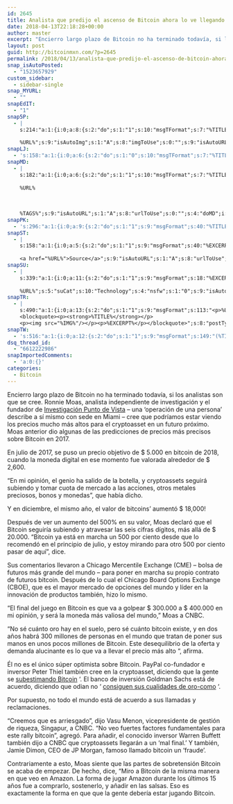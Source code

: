 ```yaml
---
id: 2645
title: Analista que predijo el ascenso de Bitcoin ahora lo ve llegando a $ 300.000 y 400.000
date: 2018-04-13T22:18:28+00:00
author: master
excerpt: "Encierro largo plazo de Bitcoin no ha terminado todavía, si los analistas son que se cree. Ronnie Moas, analista independiente de investigación y el fundador de Investigación Punto de Vista - una 'operación de una persona' describe a sí mismo con sede en Miami - cree que podríamos estar viendo los precios mucho más altos para el cryptoasset en un futuro próximo. Moas anterior dio algunas de las predicciones de precios más precisos sobre Bitcoin en 2017."
layout: post
guid: http://bitcoinmxn.com/?p=2645
permalink: /2018/04/13/analista-que-predijo-el-ascenso-de-bitcoin-ahora-lo-ve-llegando-a-300-000-y-400-000/
snap_isAutoPosted:
  - "1523657929"
custom_sidebar:
  - sidebar-single
snap_MYURL:
  - ""
snapEdIT:
  - "1"
snap5P:
  - |
    s:214:"a:1:{i:0;a:8:{s:2:"do";s:1:"1";s:10:"msgTFormat";s:7:"%TITLE%";s:9:"msgFormat";s:18:"%EXCERPT%
    
    %URL%";s:9:"isAutoImg";s:1:"A";s:8:"imgToUse";s:0:"";s:9:"isAutoURL";s:1:"A";s:8:"urlToUse";s:0:"";s:4:"do5P";i:0;}}";
snapLJ:
  - 's:158:"a:1:{i:0;a:6:{s:2:"do";s:1:"0";s:10:"msgTFormat";s:7:"%TITLE%";s:9:"msgFormat";s:9:"%EXCERPT%";s:9:"isAutoURL";s:1:"A";s:8:"urlToUse";s:0:"";s:4:"doLJ";i:0;}}";'
snapMD:
  - |
    s:182:"a:1:{i:0;a:6:{s:2:"do";s:1:"1";s:10:"msgTFormat";s:7:"%TITLE%";s:9:"msgFormat";s:32:"%EXCERPT%
    
    %URL%
    
    
    
    %TAGS%";s:9:"isAutoURL";s:1:"A";s:8:"urlToUse";s:0:"";s:4:"doMD";i:0;}}";
snapPK:
  - 's:296:"a:1:{i:0;a:9:{s:2:"do";s:1:"1";s:9:"msgFormat";s:40:"%TITLE% - %URL% #bitcoin #mexico #crypto";s:9:"isAutoURL";s:1:"A";s:8:"urlToUse";s:0:"";s:4:"doPK";i:0;s:8:"isPosted";s:1:"1";s:4:"pgID";i:1373861971;s:7:"postURL";s:30:"https://www.plurk.com/p/mpymoj";s:5:"pDate";s:19:"2018-04-13 22:18:32";}}";'
snapST:
  - |
    s:158:"a:1:{i:0;a:5:{s:2:"do";s:1:"1";s:9:"msgFormat";s:40:"%EXCERPT%
    
    <a href="%URL%">Source</a>";s:9:"isAutoURL";s:1:"A";s:8:"urlToUse";s:0:"";s:4:"doST";i:0;}}";
snapSU:
  - |
    s:339:"a:1:{i:0;a:11:{s:2:"do";s:1:"1";s:9:"msgFormat";s:18:"%EXCERPT%
    
    %URL%";s:5:"suCat";s:10:"Technology";s:4:"nsfw";s:1:"0";s:9:"isAutoURL";s:1:"A";s:8:"urlToUse";s:0:"";s:4:"doSU";i:0;s:8:"isPosted";s:1:"1";s:4:"pgID";s:6:"21lvJx";s:7:"postURL";s:45:"http://www.stumbleupon.com/su/21lvJx/comments";s:5:"pDate";s:19:"2018-04-13 22:18:47";}}";
snapTR:
  - |
    s:490:"a:1:{i:0;a:13:{s:2:"do";s:1:"1";s:9:"msgFormat";s:113:"<p>%URL%</p>
    <blockquote><p><strong>%TITLE%</strong></p>
    <p><img src="%IMG%"/></p><p>%EXCERPT%</p></blockquote>";s:8:"postType";s:1:"T";s:10:"msgTFormat";s:7:"%TITLE%";s:9:"isAutoImg";s:1:"A";s:8:"imgToUse";s:0:"";s:9:"isAutoURL";s:1:"A";s:8:"urlToUse";s:0:"";s:4:"doTR";i:0;s:8:"isPosted";s:1:"1";s:4:"pgID";i:172905926628;s:7:"postURL";s:46:"http://bitcoinmxn.tumblr.com/post/172905926628";s:5:"pDate";s:19:"2018-04-13 22:18:49";}}";
snapTW:
  - 's:516:"a:1:{i:0;a:12:{s:2:"do";s:1:"1";s:9:"msgFormat";s:149:"(%TITLE%) - %URL% #bitcoin #criptomonedas #criptomoneda #blockchain #bitcoinMexico #bitcoinpanama #bitcoinvenezuela #ethereum #mexico #cryptocurrency";s:8:"attchImg";s:1:"1";s:9:"isAutoImg";s:1:"A";s:8:"imgToUse";s:0:"";s:9:"isAutoURL";s:1:"A";s:8:"urlToUse";s:0:"";s:4:"doTW";i:0;s:8:"isPosted";s:1:"1";s:4:"pgID";s:18:"984918862377480192";s:7:"postURL";s:57:"https://twitter.com/mxn_bitcoin/status/984918862377480192";s:5:"pDate";s:19:"2018-04-13 22:18:50";}}";'
dsq_thread_id:
  - "6612222986"
snapImportedComments:
  - 'a:0:{}'
categories:
  - Bitcoin
---
```

<div class="m_-7602185640274745200m_8340578522205783120gmail-m_-8239185804424287424gmail-section-inner m_-7602185640274745200m_8340578522205783120gmail-m_-8239185804424287424gmail-sectionLayout--insetColumn">
  <p id="m_-7602185640274745200m_8340578522205783120gmail-m_-8239185804424287424gmail-2c6b" class="m_-7602185640274745200m_8340578522205783120gmail-m_-8239185804424287424gmail-graf m_-7602185640274745200m_8340578522205783120gmail-m_-8239185804424287424gmail-graf--p m_-7602185640274745200m_8340578522205783120gmail-m_-8239185804424287424gmail-graf-after--figure">
    Encierro largo plazo de Bitcoin no ha terminado todavía, si los analistas son que se cree. Ronnie Moas, analista independiente de investigación y el fundador de <a class="m_-7602185640274745200m_8340578522205783120gmail-m_-8239185804424287424gmail-markup--anchor m_-7602185640274745200m_8340578522205783120gmail-m_-8239185804424287424gmail-markup--p-anchor" href="https://www.standpointresearch.com/" target="_blank" rel="noopener" data-saferedirecturl="https://www.google.com/url?hl=en&q=https://www.standpointresearch.com/&source=gmail&ust=1523734508333000&usg=AFQjCNG-nFJkLI98-p4Gso_5xbmbZV6QOQ">Investigación Punto de Vista</a> &#8211; una &#8216;operación de una persona&#8217; describe a sí mismo con sede en Miami &#8211; cree que podríamos estar viendo los precios mucho más altos para el cryptoasset en un futuro próximo. Moas anterior dio algunas de las predicciones de precios más precisos sobre Bitcoin en 2017.
  </p>
  
  <p id="m_-7602185640274745200m_8340578522205783120gmail-m_-8239185804424287424gmail-d63b" class="m_-7602185640274745200m_8340578522205783120gmail-m_-8239185804424287424gmail-graf m_-7602185640274745200m_8340578522205783120gmail-m_-8239185804424287424gmail-graf--p m_-7602185640274745200m_8340578522205783120gmail-m_-8239185804424287424gmail-graf-after--p">
    En julio de 2017, se puso un precio objetivo de $ 5.000 en bitcoin de 2018, cuando la moneda digital en ese momento fue valorada alrededor de $ 2,600.
  </p>
  
  <p id="m_-7602185640274745200m_8340578522205783120gmail-m_-8239185804424287424gmail-facc" class="m_-7602185640274745200m_8340578522205783120gmail-m_-8239185804424287424gmail-graf m_-7602185640274745200m_8340578522205783120gmail-m_-8239185804424287424gmail-graf--p m_-7602185640274745200m_8340578522205783120gmail-m_-8239185804424287424gmail-graf--startsWithDoubleQuote m_-7602185640274745200m_8340578522205783120gmail-m_-8239185804424287424gmail-graf-after--p">
    “En mi opinión, el genio ha salido de la botella, y cryptoassets seguirá subiendo y tomar cuota de mercado a las acciones, otros metales preciosos, bonos y monedas”, que había dicho.
  </p>
  
  <p id="m_-7602185640274745200m_8340578522205783120gmail-m_-8239185804424287424gmail-28d1" class="m_-7602185640274745200m_8340578522205783120gmail-m_-8239185804424287424gmail-graf m_-7602185640274745200m_8340578522205783120gmail-m_-8239185804424287424gmail-graf--p m_-7602185640274745200m_8340578522205783120gmail-m_-8239185804424287424gmail-graf-after--p">
    Y en diciembre, el mismo año, el valor de bitcoins&#8217; aumentó $ 18,000!
  </p>
  
  <p id="m_-7602185640274745200m_8340578522205783120gmail-m_-8239185804424287424gmail-4fd1" class="m_-7602185640274745200m_8340578522205783120gmail-m_-8239185804424287424gmail-graf m_-7602185640274745200m_8340578522205783120gmail-m_-8239185804424287424gmail-graf--p m_-7602185640274745200m_8340578522205783120gmail-m_-8239185804424287424gmail-graf-after--p">
    Después de ver un aumento del 500% en su valor, Moas declaró que el Bitcoin seguiría subiendo y atravesar las seis cifras dígitos, más allá de $ 20.000. “Bitcoin ya está en marcha un 500 por ciento desde que lo recomendó en el principio de julio, y estoy mirando para otro 500 por ciento pasar de aquí”, dice.
  </p>
  
  <p id="m_-7602185640274745200m_8340578522205783120gmail-m_-8239185804424287424gmail-ae6f" class="m_-7602185640274745200m_8340578522205783120gmail-m_-8239185804424287424gmail-graf m_-7602185640274745200m_8340578522205783120gmail-m_-8239185804424287424gmail-graf--p m_-7602185640274745200m_8340578522205783120gmail-m_-8239185804424287424gmail-graf-after--p">
    Sus comentarios llevaron a Chicago Mercentile Exchange (CME) &#8211; bolsa de futuros más grande del mundo &#8211; para poner en marcha su propio contrato de futuros bitcoin. Después de lo cual el Chicago Board Options Exchange (CBOE), que es el mayor mercado de opciones del mundo y líder en la innovación de productos también, hizo lo mismo.
  </p>
  
  <p id="m_-7602185640274745200m_8340578522205783120gmail-m_-8239185804424287424gmail-8235" class="m_-7602185640274745200m_8340578522205783120gmail-m_-8239185804424287424gmail-graf m_-7602185640274745200m_8340578522205783120gmail-m_-8239185804424287424gmail-graf--p m_-7602185640274745200m_8340578522205783120gmail-m_-8239185804424287424gmail-graf--startsWithDoubleQuote m_-7602185640274745200m_8340578522205783120gmail-m_-8239185804424287424gmail-graf-after--p">
    “El final del juego en Bitcoin es que va a golpear $ 300.000 a $ 400.000 en mi opinión, y será la moneda más valiosa del mundo,” Moas a CNBC.
  </p>
  
  <p id="m_-7602185640274745200m_8340578522205783120gmail-m_-8239185804424287424gmail-4460" class="m_-7602185640274745200m_8340578522205783120gmail-m_-8239185804424287424gmail-graf m_-7602185640274745200m_8340578522205783120gmail-m_-8239185804424287424gmail-graf--p m_-7602185640274745200m_8340578522205783120gmail-m_-8239185804424287424gmail-graf--startsWithDoubleQuote m_-7602185640274745200m_8340578522205783120gmail-m_-8239185804424287424gmail-graf-after--p">
    “No sé cuánto oro hay en el suelo, pero sé cuánto bitcoin existe, y en dos años habrá 300 millones de personas en el mundo que tratan de poner sus manos en unos pocos millones de Bitcoin. Este desequilibrio de la oferta y demanda alucinante es lo que va a llevar el precio más alto “, afirma.
  </p>
  
  <p id="m_-7602185640274745200m_8340578522205783120gmail-m_-8239185804424287424gmail-1af2" class="m_-7602185640274745200m_8340578522205783120gmail-m_-8239185804424287424gmail-graf m_-7602185640274745200m_8340578522205783120gmail-m_-8239185804424287424gmail-graf--p m_-7602185640274745200m_8340578522205783120gmail-m_-8239185804424287424gmail-graf-after--p">
    Él no es el único súper optimista sobre Bitcoin. PayPal co-fundador e inversor Peter Thiel también cree en la cryptoasset, diciendo que la gente se <a class="m_-7602185640274745200m_8340578522205783120gmail-m_-8239185804424287424gmail-markup--anchor m_-7602185640274745200m_8340578522205783120gmail-m_-8239185804424287424gmail-markup--p-anchor" href="https://blog.unocoin.com/peter-thiel-people-are-underestimating-bitcoin-445db45e8a9d?source=collection_home---6------8----------------" target="_blank" rel="noopener" data-saferedirecturl="https://www.google.com/url?hl=en&q=https://blog.unocoin.com/peter-thiel-people-are-underestimating-bitcoin-445db45e8a9d?source%3Dcollection_home---6------8----------------&source=gmail&ust=1523734508333000&usg=AFQjCNHBR-ISFDTF03GMH3KyVTUExyFMrA">subestimando Bitcoin</a> &#8216;. El banco de inversión Goldman Sachs está de acuerdo, diciendo que odian no &#8216; <a class="m_-7602185640274745200m_8340578522205783120gmail-m_-8239185804424287424gmail-markup--anchor m_-7602185640274745200m_8340578522205783120gmail-m_-8239185804424287424gmail-markup--p-anchor" href="https://blog.unocoin.com/bitcoin-haters-dont-get-its-gold-like-qualities-says-goldman-sachs-a7004fe7e051?source=collection_home---6------6----------------" target="_blank" rel="noopener" data-saferedirecturl="https://www.google.com/url?hl=en&q=https://blog.unocoin.com/bitcoin-haters-dont-get-its-gold-like-qualities-says-goldman-sachs-a7004fe7e051?source%3Dcollection_home---6------6----------------&source=gmail&ust=1523734508334000&usg=AFQjCNGR0DCLIR0KH3x1gEmlPRZ1ho1W2w">consiguen sus cualidades de oro-como</a> &#8216;.
  </p>
  
  <p id="m_-7602185640274745200m_8340578522205783120gmail-m_-8239185804424287424gmail-8090" class="m_-7602185640274745200m_8340578522205783120gmail-m_-8239185804424287424gmail-graf m_-7602185640274745200m_8340578522205783120gmail-m_-8239185804424287424gmail-graf--p m_-7602185640274745200m_8340578522205783120gmail-m_-8239185804424287424gmail-graf-after--p">
    Por supuesto, no todo el mundo está de acuerdo a sus llamadas y reclamaciones.
  </p>
  
  <p id="m_-7602185640274745200m_8340578522205783120gmail-m_-8239185804424287424gmail-135b" class="m_-7602185640274745200m_8340578522205783120gmail-m_-8239185804424287424gmail-graf m_-7602185640274745200m_8340578522205783120gmail-m_-8239185804424287424gmail-graf--p m_-7602185640274745200m_8340578522205783120gmail-m_-8239185804424287424gmail-graf--startsWithDoubleQuote m_-7602185640274745200m_8340578522205783120gmail-m_-8239185804424287424gmail-graf-after--p">
    “Creemos que es arriesgado”, dijo Vasu Menon, vicepresidente de gestión de riqueza, Singapur, a CNBC. “No veo fuertes factores fundamentales para este rally bitcoin”, agregó. Para añadir, el conocido inversor Warren Buffett también dijo a CNBC que cryptoassets llegarán a un &#8216;mal final.&#8217; Y también, Jamie Dimon, CEO de JP Morgan, famoso llamado bitcoin un &#8216;fraude&#8217;.
  </p>
  
  <p id="m_-7602185640274745200m_8340578522205783120gmail-m_-8239185804424287424e565" class="m_-7602185640274745200m_8340578522205783120gmail-m_-8239185804424287424gmail-graf m_-7602185640274745200m_8340578522205783120gmail-m_-8239185804424287424gmail-graf--p m_-7602185640274745200m_8340578522205783120gmail-m_-8239185804424287424gmail-graf-after--p">
    Contrariamente a esto, Moas siente que las partes de sobretensión Bitcoin se acaba de empezar. De hecho, dice, “Miro a Bitcoin de la misma manera en que veo en Amazon. La forma de jugar Amazon durante los últimos 15 años fue a comprarlo, sostenerlo, y añadir en las salsas. Eso es exactamente la forma en que que la gente debería estar jugando Bitcoin.
  </p>
</div>